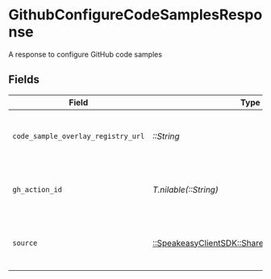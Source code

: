 # GithubConfigureCodeSamplesResponse

A response to configure GitHub code samples


## Fields

| Field                                                                                     | Type                                                                                      | Required                                                                                  | Description                                                                               |
| ----------------------------------------------------------------------------------------- | ----------------------------------------------------------------------------------------- | ----------------------------------------------------------------------------------------- | ----------------------------------------------------------------------------------------- |
| `code_sample_overlay_registry_url`                                                        | *::String*                                                                                | :heavy_check_mark:                                                                        | The URL of the code sample overlay registry                                               |
| `gh_action_id`                                                                            | *T.nilable(::String)*                                                                     | :heavy_minus_sign:                                                                        | The ID of the GitHub action that was dispatched                                           |
| `source`                                                                                  | [::SpeakeasyClientSDK::Shared::WorkflowDocument](../../models/shared/workflowdocument.md) | :heavy_check_mark:                                                                        | A document referenced by a workflow                                                       |